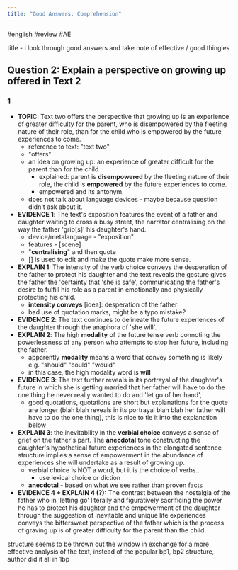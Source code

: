 ```yaml
---
title: "Good Answers: Comprehension"
---
```

#english #review #AE 

title - i look through good answers and take note of effective / good thingies

## Question 2: Explain a perspective on growing up offered in Text 2
### 1
- **TOPIC**: Text two offers the perspective that growing up is an experience of greater difficulty for the parent, who is disempowered by the fleeting nature of their role, than for the child who is empowered by the future experiences to come. 
	- reference to text: "text two"
	- "offers"
	- an idea on growing up: an experience of greater difficult for the parent than for the child
		- explained: parent is **disempowered** by the fleeting nature of their role, the child is **empowered** by the future experiences to come.
		- empowered and its antonym.
	- does not talk about language devices - maybe because question didn't ask about it.
- **EVIDENCE 1**: The text's exposition features the event of a father and daughter waiting to cross a busy street, the narrator centralising on the way the father 'grip\[s]' his daughter's hand. 
	- device/metalanguage - "exposition"
	- features - \[scene]
	- "**centralising**" and then quote
	- \[] is used to edit and make the quote make more sense.
- **EXPLAIN 1**: The intensity of the verb choice conveys the desperation of the father to protect his daughter and the text reveals the gesture gives the father the 'certainty that 'she is safe', communicating the father's desire to fulfill his role as a parent in emotionally and physically protecting his child. 
	- **intensity** **conveys** \[idea]: desperation of the father
	- bad use of quotation marks, might be a typo mistake?
- **EVIDENCE 2**: The text continues to delineate the future experiences of the daughter through the anaphora of 'she will'. 
- **EXPLAIN 2**: The high **modality** of the future tense verb connoting the powerlessness of any person who attempts to stop her future, including the father. 
	- apparently **modality** means a word that convey something is likely e.g. "should" "could" "would"
	- in this case, the high modality word is **will**
- **EVIDENCE 3**: The text further reveals in its portrayal of the daughter's future in which she is getting married that her father will have to do the one thing he never really wanted to do and 'let go of her hand', 
	- good quotations, quotations are short but explanations for the quote are longer (blah blah reveals in its portrayal blah blah her father will have to do the one thing), this is nice to tie it into the explanation below
- **EXPLAIN 3**: the inevitability in the **verbial choice** conveys a sense of grief on the father's part. The **anecdotal** tone constructing the daughter's hypothetical future experiences in the elongated sentence structure implies a sense of empowerment in the abundance of experiences she will undertake as a result of growing up.
	- verbial choice is NOT a word, but it is the choice of verbs...
		- use lexical choice or diction
	- **anecdotal** - based on what we see rather than proven facts
- **EVIDENCE 4 + EXPLAIN 4 (?):** The contrast between the nostalgia of the father who in 'letting go' literally and figuratively sacrificing the power he has to protect his daughter and the empowerment of the daughter through the suggestion of inevitable and unique life experiences conveys the bittersweet perspective of the father which is the process of graving up is of greater difficulty for the parent than the child.

structure seems to be thrown out the window in exchange for a more effective analysis of the text, instead of the popular bp1, bp2 structure, author did it all in 1bp
